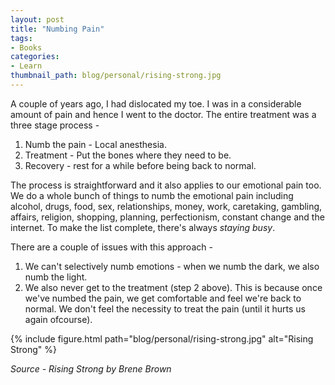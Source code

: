 ```yaml
---
layout: post
title: "Numbing Pain"
tags:
- Books
categories:
- Learn
thumbnail_path: blog/personal/rising-strong.jpg
---
```


A couple of years ago, I had dislocated my toe. I was in a considerable amount of pain and hence I went to the doctor. The entire treatment was a three stage process -

1. Numb the pain -  Local anesthesia.
2. Treatment - Put the bones where they need to be.
3. Recovery - rest for a while before being back to normal.

The process is straightforward and it also applies to our emotional pain too. We do a whole bunch of things to numb the emotional pain including alcohol, drugs, food, sex, relationships, money, work, caretaking, gambling, affairs, religion, shopping, planning, perfectionism, constant change and the internet. To make the list complete, there's always *staying busy*. 

There are a couple of issues with this approach - 

1. We can't selectively numb emotions - when we numb the dark, we also numb the light.
2. We also never get to the treatment (step 2 above). This is because once we've numbed the pain, we get comfortable and feel we're back to normal. We don't feel the necessity to treat the pain (until it hurts us again ofcourse).

{% include figure.html path="blog/personal/rising-strong.jpg" alt="Rising Strong" %}

*Source - Rising Strong by Brene Brown*